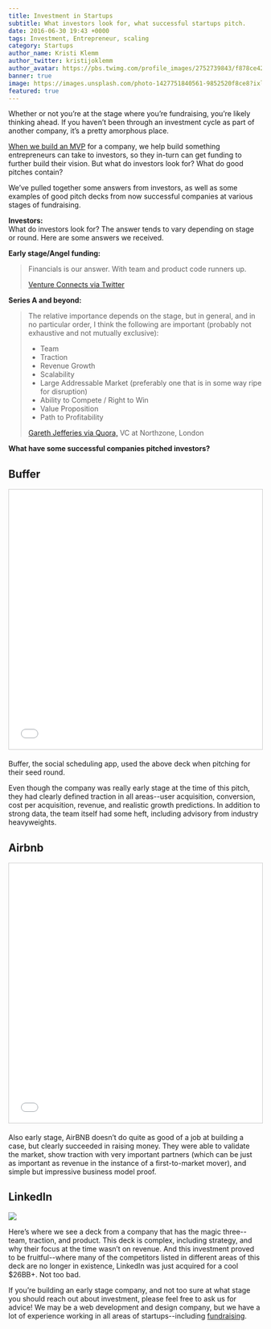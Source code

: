 ```yaml
---
title: Investment in Startups
subtitle: What investors look for, what successful startups pitch.
date: 2016-06-30 19:43 +0000
tags: Investment, Entrepreneur, scaling
category: Startups
author_name: Kristi Klemm
author_twitter: kristijoklemm
author_avatar: https://pbs.twimg.com/profile_images/2752739843/f878ce42bbeb25aec4c29e24240ae98d.png
banner: true
image: https://images.unsplash.com/photo-1427751840561-9852520f8ce8?ixlib=rb-0.3.5&q=80&fm=jpg&crop=entropy&s=066c3296c39c50ff74dd939aea66ab04
featured: true
---
```


Whether or not you’re at the stage where you’re fundraising, you’re likely thinking ahead. If you haven’t been through an investment cycle as part of another company, it’s a pretty amorphous place. 

[When we build an MVP](https://www.kohactive.com/startups/three-week-mvp) for a company, we help build something entrepreneurs can take to investors, so they in-turn can get funding to further build their vision. But what do investors look for? What do good pitches contain? 

We’ve pulled together some answers from investors, as well as some examples of good pitch decks from now successful companies at various stages of fundraising.

**Investors:**  
What do investors look for? The answer tends to vary depending on stage or round. Here are some answers we received.

**Early stage/Angel funding:**  
<blockquote>
  <p>Financials is our answer. With team and product code runners up.</p>
  <footer><a href="http://ventureconnects.com/" target="_blank">Venture Connects via Twitter</a></footer>
</blockquote>

**Series A and beyond:**  
<blockquote>
  <p>The relative importance depends on the stage, but in general, and in no particular order, I think the following are important (probably not exhaustive and not mutually exclusive):</p>
  <ul>
    <li>Team</li>
    <li>Traction</li>
    <li>Revenue Growth</li>
    <li>Scalability</li>
    <li>Large Addressable Market (preferably one that is in some way ripe for disruption)</li>
    <li>Ability to Compete / Right to Win</li>
    <li>Value Proposition</li>
    <li>Path to Profitability</li>
  </ul>
  <footer><a href="https://www.quora.com/What-are-the-most-important-factors-an-investor-is-looking-for-in-a-venture" target="_blank">Gareth Jefferies via Quora,</a> VC at Northzone, London</footer>
</blockquote>

**What have some successful companies pitched investors?**  

## Buffer

<center><iframe src="//www.slideshare.net/slideshow/embed_code/key/qwx1Zzw7hf40jF" width="660" height="515" frameborder="0" marginwidth="0" marginheight="0" scrolling="no" style="border:1px solid #CCC; border-width:1px; margin-bottom:5px; max-width: 100%;" allowfullscreen> </iframe></center>

Buffer, the social scheduling app, used the above deck when pitching for their seed round.

Even though the company was really early stage at the time of this pitch, they had clearly defined traction in all areas--user acquisition, conversion, cost per acquisition, revenue, and realistic growth predictions. In addition to strong data, the team itself had some heft, including advisory from industry heavyweights.

## Airbnb

<center><iframe src="//www.slideshare.net/slideshow/embed_code/key/D2X8nkYBPb2NfR" width="660" height="515" frameborder="0" marginwidth="0" marginheight="0" scrolling="no" style="border:1px solid #CCC; border-width:1px; margin-bottom:5px; max-width: 100%;" allowfullscreen> </iframe></center>

Also early stage, AirBNB doesn’t do quite as good of a job at building a case, but clearly succeeded in raising money. They were able to validate the market, show traction with very important partners (which can be just as important as revenue in the instance of a first-to-market mover), and simple but impressive business model proof.

## LinkedIn

<a href="http://reidhoffman.org/linkedin-pitch-to-greylock/" target="_blank"><img src="http://reidhoffman.org/wp-content/uploads/2013/05/Slide01.jpg" /></a>

Here’s where we see a deck from a company that has the magic three--team, traction, and product. This deck is complex, including strategy, and why their focus at the time wasn’t on revenue. And this investment proved to be fruitful--where many of the competitors listed in different areas of this deck are no longer in existence, LinkedIn was just acquired for a cool $26BB+. Not too bad.

If you’re building an early stage company, and not too sure at what stage you should reach out about investment, please feel free to ask us for advice! We may be a web development and design company, but we have a lot of experience working in all areas of startups--including [fundraising](https://www.kohactive.com/blog/the-funding-conundrum/).
